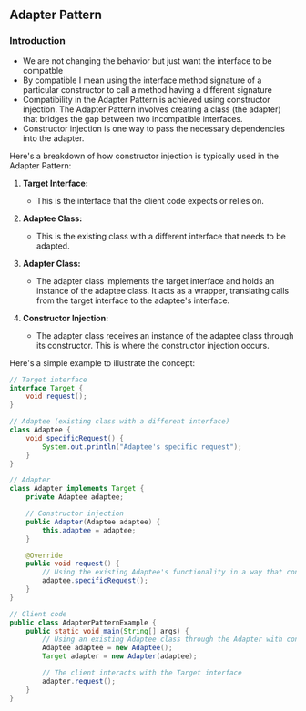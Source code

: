 ## Adapter Pattern
### Introduction
- We are not changing the behavior but just want the interface to be compatble
- By compatible I mean using the interface  method signature of a particular constructor to call a method having a different signature 
- Compatibility in the Adapter Pattern is achieved using constructor injection. The Adapter Pattern involves creating a class (the adapter) that bridges the gap between two incompatible interfaces. 
- Constructor injection is one way to pass the necessary dependencies into the adapter.

Here's a breakdown of how constructor injection is typically used in the Adapter Pattern:

1. **Target Interface:**
   - This is the interface that the client code expects or relies on.

2. **Adaptee Class:**
   - This is the existing class with a different interface that needs to be adapted.

3. **Adapter Class:**
   - The adapter class implements the target interface and holds an instance of the adaptee class. It acts as a wrapper, translating calls from the target interface to the adaptee's interface.

4. **Constructor Injection:**
   - The adapter class receives an instance of the adaptee class through its constructor. This is where the constructor injection occurs.

Here's a simple example to illustrate the concept:

```java
// Target interface
interface Target {
    void request();
}

// Adaptee (existing class with a different interface)
class Adaptee {
    void specificRequest() {
        System.out.println("Adaptee's specific request");
    }
}

// Adapter
class Adapter implements Target {
    private Adaptee adaptee;

    // Constructor injection
    public Adapter(Adaptee adaptee) {
        this.adaptee = adaptee;
    }

    @Override
    public void request() {
        // Using the existing Adaptee's functionality in a way that conforms to the Target interface
        adaptee.specificRequest();
    }
}

// Client code
public class AdapterPatternExample {
    public static void main(String[] args) {
        // Using an existing Adaptee class through the Adapter with constructor injection
        Adaptee adaptee = new Adaptee();
        Target adapter = new Adapter(adaptee);

        // The client interacts with the Target interface
        adapter.request();
    }
}
```

